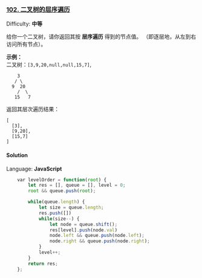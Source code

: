 ### [102\. 二叉树的层序遍历](https://leetcode-cn.com/problems/binary-tree-level-order-traversal/)

Difficulty: **中等**


给你一个二叉树，请你返回其按 **层序遍历** 得到的节点值。 （即逐层地，从左到右访问所有节点）。

**示例：**  
二叉树：`[3,9,20,null,null,15,7]`,

```
    3
   / \
  9  20
    /  \
   15   7
```

返回其层次遍历结果：

```
[
  [3],
  [9,20],
  [15,7]
]
```


#### Solution

Language: **JavaScript**

```JavaScript
    ​var levelOrder = function(root) {
        let res = [], queue = [], level = 0;
        root && queue.push(root);

        while(queue.length) {
            let size = queue.length;
            res.push([])
            while(size--) {
                let node = queue.shift();
                res[level].push(node.val)
                node.left && queue.push(node.left);
                node.right && queue.push(node.right);
            }
            level++;
        }
        return res;
    };
```
